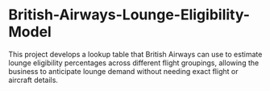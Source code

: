 # British-Airways-Lounge-Eligibility-Model
This project develops a lookup table that British Airways can use to estimate lounge eligibility percentages across different flight groupings, allowing the business to anticipate lounge demand without needing exact flight or aircraft details.
